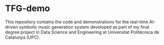 # TFG-demo
This repository contains the code and demonstrations for the real-time AI-driven symbolic music generation system developed as part of my final degree project in Data Science and Engineering at Universitat Politècnica de Catalunya (UPC).
